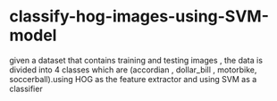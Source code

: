 # classify-hog-images-using-SVM-model

given a dataset that contains training and testing images , the data is divided into 4 
classes which are (accordian , dollar_bill , motorbike, soccerball).using HOG as the 
feature extractor and using SVM as a classifier
